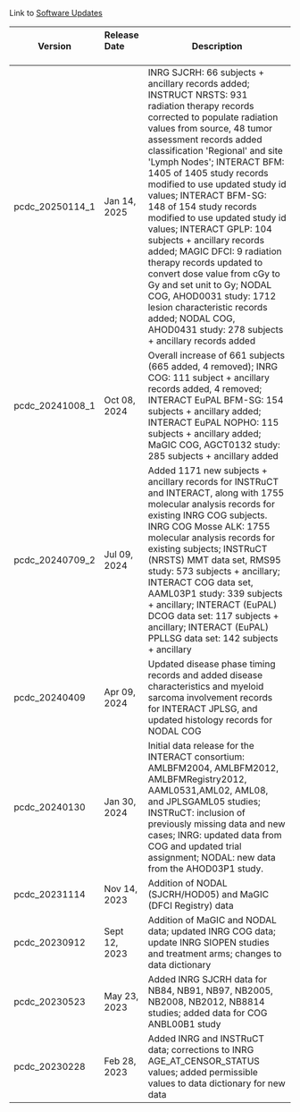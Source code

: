 Link to [Software Updates](https://docs.pedscommons.org/SoftwareUpdates/)

| Version |  Release Date &nbsp; &nbsp; &nbsp; &nbsp; &nbsp; &nbsp; &nbsp; &nbsp;   | Description |
| ------- | -------------- | ----------------------------|
| pcdc_20250114_1 | Jan 14, 2025 | INRG SJCRH: 66 subjects + ancillary records added; INSTRUCT NRSTS: 931 radiation therapy records corrected to populate radiation values from source, 48 tumor assessment records added classification 'Regional' and site 'Lymph Nodes'; INTERACT BFM: 1405 of 1405 study records modified to use updated study id values; INTERACT BFM-SG: 148 of 154 study records modified to use updated study id values; INTERACT GPLP: 104 subjects + ancillary records added; MAGIC DFCI: 9 radiation therapy records updated to convert dose value from cGy to Gy and set unit to Gy; NODAL COG, AHOD0031 study: 1712 lesion characteristic records added; NODAL COG, AHOD0431 study: 278 subjects + ancillary records added |
| pcdc_20241008_1 | Oct 08, 2024 | Overall increase of 661 subjects (665 added, 4 removed); INRG COG: 111 subject + ancillary records added, 4 removed; INTERACT EuPAL BFM-SG: 154 subjects + ancillary added; INTERACT EuPAL NOPHO: 115 subjects + ancillary added; MaGIC COG, AGCT0132 study: 285 subjects + ancillary added |
| pcdc_20240709_2 | Jul 09, 2024 | Added 1171 new subjects + ancillary records for INSTRuCT and INTERACT, along with 1755 molecular analysis records for existing INRG COG subjects. INRG COG Mosse ALK: 1755 molecular analysis records for existing subjects; INSTRuCT (NRSTS) MMT data set, RMS95 study: 573 subjects + ancillary; INTERACT COG data set, AAML03P1 study: 339 subjects + ancillary; INTERACT (EuPAL) DCOG data set: 117 subjects + ancillary; INTERACT (EuPAL) PPLLSG data set: 142 subjects + ancillary |
| pcdc_20240409 | Apr 09, 2024 | Updated disease phase timing records and added disease characteristics and myeloid sarcoma involvement records for INTERACT JPLSG, and updated histology records for NODAL COG |
| pcdc_20240130 | Jan 30, 2024 | Initial data release for the INTERACT consortium: AMLBFM2004, AMLBFM2012, AMLBFMRegistry2012, AAML0531,AML02, AML08, and JPLSGAML05 studies; INSTRuCT: inclusion of previously missing data and new cases; INRG: updated data from COG and updated trial assignment; NODAL: new data from the AHOD03P1 study. |
| pcdc_20231114 | Nov 14, 2023 | Addition of NODAL (SJCRH/HOD05) and MaGIC (DFCI Registry) data |
| pcdc_20230912 | Sept 12, 2023 | Addition of MaGIC and NODAL data; updated INRG COG data; update INRG SIOPEN studies and treatment arms; changes to data dictionary |
| pcdc_20230523 | May 23, 2023 | Added INRG SJCRH data for NB84, NB91, NB97, NB2005, NB2008, NB2012, NB8814 studies; added data for COG ANBL00B1 study |
| pcdc_20230228 | Feb 28, 2023 | Added INRG and INSTRuCT data; corrections to INRG AGE_AT_CENSOR_STATUS values; added permissible values to data dictionary for new data |